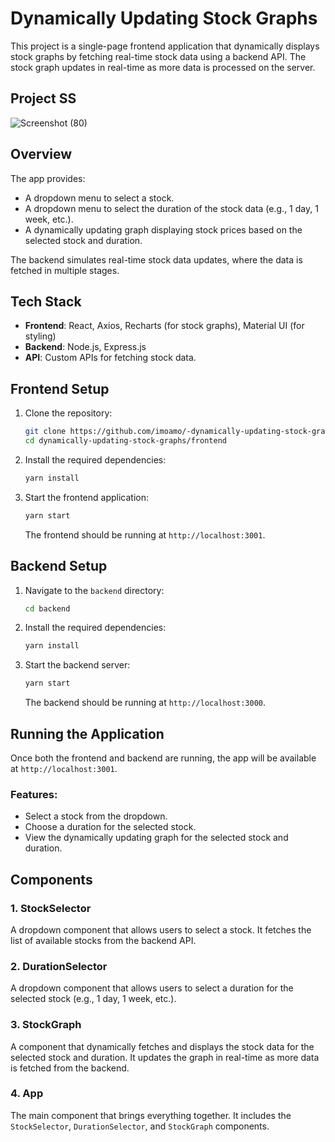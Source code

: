 
# Dynamically Updating Stock Graphs

This project is a single-page frontend application that dynamically displays stock graphs by fetching real-time stock data using a backend API. The stock graph updates in real-time as more data is processed on the server.

## Project SS

![Screenshot (80)](https://github.com/user-attachments/assets/55932807-36c5-41c7-8aee-126d6cf86e65)


## Overview

The app provides:
- A dropdown menu to select a stock.
- A dropdown menu to select the duration of the stock data (e.g., 1 day, 1 week, etc.).
- A dynamically updating graph displaying stock prices based on the selected stock and duration.

The backend simulates real-time stock data updates, where the data is fetched in multiple stages.

## Tech Stack

- **Frontend**: React, Axios, Recharts (for stock graphs), Material UI (for styling)
- **Backend**: Node.js, Express.js
- **API**: Custom APIs for fetching stock data.

## Frontend Setup

1. Clone the repository:
   ```bash
   git clone https://github.com/imoamo/-dynamically-updating-stock-graphs.git
   cd dynamically-updating-stock-graphs/frontend
   ```

2. Install the required dependencies:
   ```bash
   yarn install
   ```

3. Start the frontend application:
   ```bash
   yarn start
   ```

   The frontend should be running at `http://localhost:3001`.

## Backend Setup

1. Navigate to the `backend` directory:
   ```bash
   cd backend
   ```

2. Install the required dependencies:
   ```bash
   yarn install
   ```

3. Start the backend server:
   ```bash
   yarn start
   ```

   The backend should be running at `http://localhost:3000`.

## Running the Application

Once both the frontend and backend are running, the app will be available at `http://localhost:3001`.

### Features:
- Select a stock from the dropdown.
- Choose a duration for the selected stock.
- View the dynamically updating graph for the selected stock and duration.


## Components

### 1. **StockSelector**
A dropdown component that allows users to select a stock. It fetches the list of available stocks from the backend API.

### 2. **DurationSelector**
A dropdown component that allows users to select a duration for the selected stock (e.g., 1 day, 1 week, etc.).

### 3. **StockGraph**
A component that dynamically fetches and displays the stock data for the selected stock and duration. It updates the graph in real-time as more data is fetched from the backend.

### 4. **App**
The main component that brings everything together. It includes the `StockSelector`, `DurationSelector`, and `StockGraph` components.


